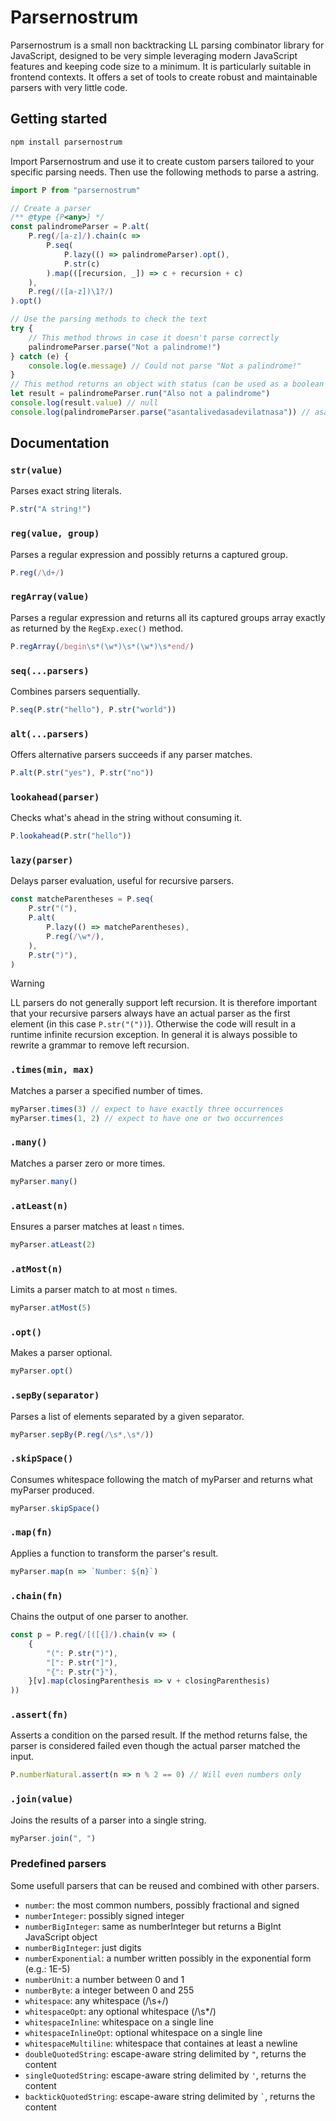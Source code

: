 # Parsernostrum

Parsernostrum is a small non backtracking LL parsing combinator library for JavaScript, designed to be very simple leveraging modern JavaScript features and keeping code size to a minimum. It is particularly suitable in frontend contexts. It offers a set of tools to create robust and maintainable parsers with very little code.

## Getting started

```sh
npm install parsernostrum
```

Import Parsernostrum and use it to create custom parsers tailored to your specific parsing needs. Then use the following methods to parse a astring.

```JavaScript
import P from "parsernostrum"

// Create a parser
/** @type {P<any>} */
const palindromeParser = P.alt(
    P.reg(/[a-z]/).chain(c =>
        P.seq(
            P.lazy(() => palindromeParser).opt(),
            P.str(c)
        ).map(([recursion, _]) => c + recursion + c)
    ),
    P.reg(/([a-z])\1?/)
).opt()

// Use the parsing methods to check the text
try {
    // This method throws in case it doesn't parse correctly
    palindromeParser.parse("Not a palindrome!")
} catch (e) {
    console.log(e.message) // Could not parse "Not a palindrome!"
}
// This method returns an object with status (can be used as a boolean to check if success) and value keys
let result = palindromeParser.run("Also not a palindrome")
console.log(result.value) // null
console.log(palindromeParser.parse("asantalivedasadevilatnasa")) // asantalivedasadevilatnasa
```

## Documentation

### `str(value)`
Parses exact string literals.
```JavaScript
P.str("A string!")
```

### `reg(value, group)`
Parses a regular expression and possibly returns a captured group.
```JavaScript
P.reg(/\d+/)
```

### `regArray(value)`
Parses a regular expression and returns all its captured groups array exactly as returned by the `RegExp.exec()` method.
```JavaScript
P.regArray(/begin\s*(\w*)\s*(\w*)\s*end/)
```

### `seq(...parsers)`
Combines parsers sequentially.
```JavaScript
P.seq(P.str("hello"), P.str("world"))
```

### `alt(...parsers)`
Offers alternative parsers succeeds if any parser matches.
```JavaScript
P.alt(P.str("yes"), P.str("no"))
```

### `lookahead(parser)`
Checks what's ahead in the string without consuming it.
```JavaScript
P.lookahead(P.str("hello"))
```

### `lazy(parser)`
Delays parser evaluation, useful for recursive parsers.
```JavaScript
const matcheParentheses = P.seq(
    P.str("("),
    P.alt(
        P.lazy(() => matcheParentheses),
        P.reg(/\w*/),
    ),
    P.str(")"),
)
```
>[!WARNING]
>LL parsers do not generally support left recursion. It is therefore important that your recursive parsers always have an actual parser as the first element (in this case `P.str("("))`). Otherwise the code will result in a runtime infinite recursion exception.
>In general it is always possible to rewrite a grammar to remove left recursion.

### `.times(min, max)`
Matches a parser a specified number of times.
```JavaScript
myParser.times(3) // expect to have exactly three occurrences
myParser.times(1, 2) // expect to have one or two occurrences
```

### `.many()`
Matches a parser zero or more times.
```JavaScript
myParser.many()
```

### `.atLeast(n)`
Ensures a parser matches at least `n` times.
```JavaScript
myParser.atLeast(2)
```

### `.atMost(n)`
Limits a parser match to at most `n` times.
```JavaScript
myParser.atMost(5)
```

### `.opt()`
Makes a parser optional.
```JavaScript
myParser.opt()
```

### `.sepBy(separator)`
Parses a list of elements separated by a given separator.
```JavaScript
myParser.sepBy(P.reg(/\s*,\s*/))
```

### `.skipSpace()`
Consumes whitespace following the match of myParser and returns what myParser produced.
```JavaScript
myParser.skipSpace()
```

### `.map(fn)`
Applies a function to transform the parser's result.
```JavaScript
myParser.map(n => `Number: ${n}`)
```

### `.chain(fn)`
Chains the output of one parser to another.
```JavaScript
const p = P.reg(/[([{]/).chain(v => (
    {
        "(": P.str(")"),
        "[": P.str("]"),
        "{": P.str("}"),
    }[v].map(closingParenthesis => v + closingParenthesis)
))
```

### `.assert(fn)`
Asserts a condition on the parsed result. If the method returns false, the parser is considered failed even though the actual parser matched the input.
```JavaScript
P.numberNatural.assert(n => n % 2 == 0) // Will even numbers only
```

### `.join(value)`
Joins the results of a parser into a single string.
```JavaScript
myParser.join(", ")
```

### Predefined parsers
Some usefull parsers that can be reused and combined with other parsers.
- `number`: the most common numbers, possibly fractional and signed
- `numberInteger`: possibly signed integer
- `numberBigInteger`: same as numberInteger but returns a BigInt JavaScript object
- `numberBigInteger`: just digits
- `numberExponential`: a number written possibly in the exponential form (e.g.: 1E-5)
- `numberUnit`: a number between 0 and 1
- `numberByte`: a integer between 0 and 255
- `whitespace`: any whitespace (/\s+/)
- `whitespaceOpt`: any optional whitespace (/\s*/)
- `whitespaceInline`: whitespace on a single line
- `whitespaceInlineOpt`: optional whitespace on a single line
- `whitespaceMultiline`: whitespace that containes at least a newline
- `doubleQuotedString`: escape-aware string delimited by `"`, returns the content
- `singleQuotedString`: escape-aware string delimited by `'`, returns the content
- `backtickQuotedString`: escape-aware string delimited by `` ` ``, returns the content
